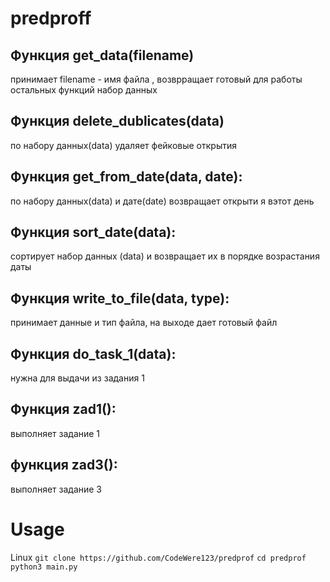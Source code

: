 # predproff
## Функция get_data(filename)
принимает filename - имя файла , возврращает готовый для работы остальных функций набор данных
## Функция delete_dublicates(data)
по набору данных(data) удаляет фейковые открытия
## Функция get_from_date(data, date):
по набору данных(data) и дате(date) возвращает открыти я вэтот день
## Функция sort_date(data):
сортирует набор данных (data) и возвращает их в порядке возрастания даты
## Функция write_to_file(data, type):
принимает данные и тип файла, на выходе дает готовый файл 
## Функция do_task_1(data):
нужна для выдачи из задания 1
## Функция zad1():
выполняет задание 1
## функция zad3():
выполняет задание 3


# Usage
Linux 
```git clone https://github.com/CodeWere123/predprof```
```cd predprof```
```python3 main.py```
